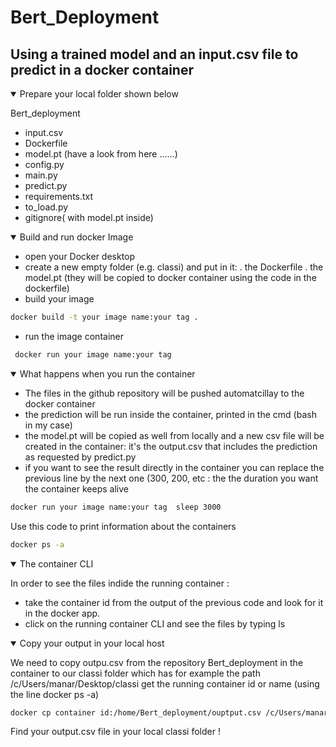 # Bert_Deployment
## Using a trained model and an input.csv file to predict in a docker container 

<details open>
<summary> Prepare your local folder shown below </summary>
  
Bert_deployment
  - input.csv
  - Dockerfile
  - model.pt (have a look from here ......)
  - config.py
  - main.py
  - predict.py
  - requirements.txt
  - to_load.py
  - gitignore( with model.pt inside)


<details open>
<summary>Build and run docker Image</summary>
  
  - open your Docker desktop 
  - create a new empty folder (e.g. classi) and put in it:
       .  the Dockerfile
       .  the model.pt (they will be copied to docker container using the code in the dockerfile)
  - build your image

   ```bash
   docker build -t your image name:your tag . 
   ```
  - run the image container 
  ```bash
   docker run your image name:your tag
  ```
  <details open>
  <summary>What happens when you run the container </summary>
    
  - The files in the github repository will be pushed automatcillay to the docker container
  - the prediction will be run inside the container, printed in the cmd (bash in my case)
  - the model.pt will be copied as well from locally and a new csv file will be created in the container: it's the output.csv that includes the prediction as requested by predict.py
  - if you want to see the result directly in the container you can replace the previous line by the next one  (300, 200, etc : the the duration you want the container keeps alive
    
   ```bash
   docker run your image name:your tag  sleep 3000
   ```
  
 Use this code to print information about the containers
  
   ```bash
   docker ps -a
  ```
  <details open>
  <summary>The container CLI </summary>
    
  In order to see the files indide the running container :
  - take the container id from the output of the previous code and look for it in
  the docker app. 
  - click on the running container CLI and see the files by typing ls

 
<details open>
<summary>Copy your output in your local host</summary>
  
 We need to copy outpu.csv from the repository Bert_deployment in the container to our classi folder which has for example the path /c/Users/manar/Desktop/classi
  get the running container id or name (using the line docker ps -a)
  
  ```bash
  docker cp container id:/home/Bert_deployment/ouptput.csv /c/Users/manar/Desktop/classi
  ```

Find your output.csv file in your local classi folder !
